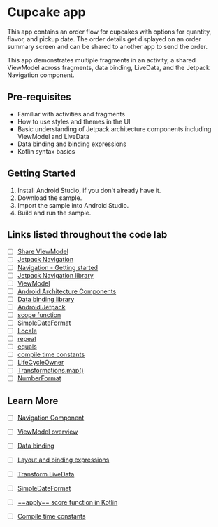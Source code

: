 Cupcake app
=================================

This app contains an order flow for cupcakes with options for quantity, flavor, and pickup date.
The order details get displayed on an order summary screen and can be shared to another app to
send the order.

This app demonstrates multiple fragments in an activity, a shared ViewModel across fragments,
data binding, LiveData, and the Jetpack Navigation component.


Pre-requisites
--------------
* Familiar with activities and fragments
* How to use styles and themes in the UI
* Basic understanding of Jetpack architecture components including ViewModel and LiveData
* Data binding and binding expressions
* Kotlin syntax basics


Getting Started
---------------
1. Install Android Studio, if you don't already have it.
2. Download the sample.
3. Import the sample into Android Studio.
4. Build and run the sample.

Links listed throughout the code lab
-----------------------------------
- [ ] [Share ViewModel](https://developer.android.com/topic/libraries/architecture/viewmodel.html#sharing)
- [ ] [Jetpack Navigation](https://developer.android.com/guide/navigation)
- [ ] [Navigation - Getting started](https://developer.android.com/guide/navigation/navigation-getting-started)
- [ ] [Jetpack Navigation library](https://developer.android.com/jetpack/androidx/releases/navigation)
- [ ] [ViewModel](https://developer.android.com/topic/libraries/architecture/viewmodel) 
- [ ] [Android Architecture Components](https://developer.android.com/topic/libraries/architecture)
- [ ] [Data binding library](https://developer.android.com/topic/libraries/data-binding)
- [ ] [Android Jetpack](https://developer.android.com/jetpack)
- [ ] [scope function](https://kotlinlang.org/docs/reference/scope-functions.html)
- [ ] [SimpleDateFormat](https://developer.android.com/reference/java/text/SimpleDateFormat)
- [ ] [Locale](https://developer.android.com/reference/java/util/Locale)
- [ ] [repeat](https://kotlinlang.org/api/latest/jvm/stdlib/kotlin/repeat.html)
- [ ] [equals](https://kotlinlang.org/api/latest/jvm/stdlib/kotlin/-any/equals.html)
- [ ] [compile time constants](https://kotlinlang.org/docs/reference/properties.html#compile-time-constants)
- [ ] [LifeCycleOwner](https://developer.android.com/reference/androidx/lifecycle/LifecycleOwner)
- [ ] [Transformations.map()](https://developer.android.com/reference/androidx/lifecycle/Transformations.html#map(androidx.lifecycle.LiveData%3CX%3E,%20androidx.arch.core.util.Function%3CX,%20Y%3E))
- [ ] [NumberFormat](https://developer.android.com/reference/kotlin/android/icu/text/NumberFormat)

Learn More
----------
- [ ] [Navigation Component](https://developer.android.com/guide/navigation/navigation-getting-started)
- [ ] [ViewModel overview](https://developer.android.com/topic/libraries/architecture/viewmodel)
- [ ] [Data binding](https://developer.android.com/topic/libraries/data-binding)
- [ ] [Layout and binding expressions](https://developer.android.com/topic/libraries/data-binding/expressions)
- [ ] [Transform LiveData](https://developer.android.com/topic/libraries/architecture/livedata#transform_livedata)
- [ ] [SimpleDateFormat](https://developer.android.com/reference/java/text/SimpleDateFormat)
- [ ] [==apply== score function in Kotlin](https://kotlinlang.org/docs/reference/scope-functions.html#apply) 
- [ ] [Compile time constants](https://kotlinlang.org/docs/reference/properties.html#compile-time-constants)

